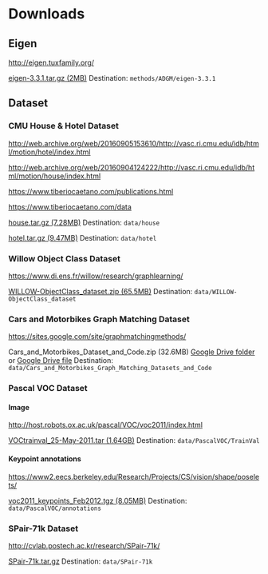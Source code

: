 # Downloads

## Eigen

http://eigen.tuxfamily.org/

[eigen-3.3.1.tar.gz (2MB)](https://gitlab.com/libeigen/eigen/-/archive/3.3.1/eigen-3.3.1.tar.gz)
Destination: `methods/ADGM/eigen-3.3.1`

## Dataset

### CMU House & Hotel Dataset

http://web.archive.org/web/20160905153610/http://vasc.ri.cmu.edu/idb/html/motion/hotel/index.html

http://web.archive.org/web/20160904124222/http://vasc.ri.cmu.edu/idb/html/motion/house/index.html

https://www.tiberiocaetano.com/publications.html

https://www.tiberiocaetano.com/data

[house.tar.gz (7.28MB)](https://www.tiberiocaetano.com/data/house.tar.gz)
Destination: `data/house`

[hotel.tar.gz (9.47MB)](https://www.tiberiocaetano.com/data/hotel.tar.gz)
Destination: `data/hotel`

### Willow Object Class Dataset

https://www.di.ens.fr/willow/research/graphlearning/

[WILLOW-ObjectClass_dataset.zip (65.5MB)](http://www.di.ens.fr/willow/research/graphlearning/WILLOW-ObjectClass_dataset.zip)
Destination: `data/WILLOW-ObjectClass_dataset`

### Cars and Motorbikes Graph Matching Dataset

https://sites.google.com/site/graphmatchingmethods/

Cars_and_Motorbikes_Dataset_and_Code.zip (32.6MB) [Google Drive folder](https://drive.google.com/drive/folders/0B7CshFGxfi_5RVoyYzFyMUhuZnM) or [Google Drive file](https://drive.google.com/uc?id=0B7CshFGxfi_5QndLbnNiNGVWejQ)
Destination: `data/Cars_and_Motorbikes_Graph_Matching_Datasets_and_Code`

### Pascal VOC Dataset

#### Image

http://host.robots.ox.ac.uk/pascal/VOC/voc2011/index.html

[VOCtrainval_25-May-2011.tar (1.64GB)](http://host.robots.ox.ac.uk/pascal/VOC/voc2011/VOCtrainval_25-May-2011.tar)
Destination: `data/PascalVOC/TrainVal`

#### Keypoint annotations

https://www2.eecs.berkeley.edu/Research/Projects/CS/vision/shape/poselets/

[voc2011_keypoints_Feb2012.tgz (8.05MB)](https://www2.eecs.berkeley.edu/Research/Projects/CS/vision/shape/poselets/voc2011_keypoints_Feb2012.tgz)
Destination: `data/PascalVOC/annotations`

### SPair-71k Dataset

http://cvlab.postech.ac.kr/research/SPair-71k/

[SPair-71k.tar.gz](http://cvlab.postech.ac.kr/research/SPair-71k/data/SPair-71k.tar.gz)
Destination: `data/SPair-71k`
